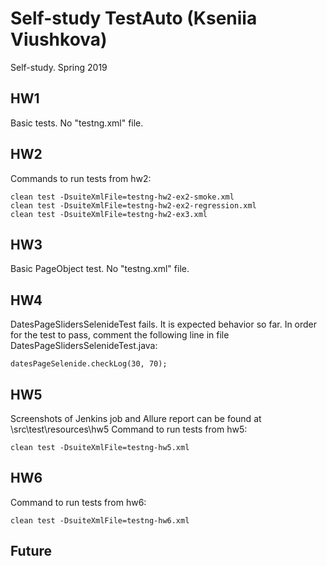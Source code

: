 # Self-study TestAuto (Kseniia Viushkova)

Self-study. Spring 2019

## HW1

Basic tests. No "testng.xml" file.

## HW2

Commands to run tests from hw2:

```
clean test -DsuiteXmlFile=testng-hw2-ex2-smoke.xml
clean test -DsuiteXmlFile=testng-hw2-ex2-regression.xml
clean test -DsuiteXmlFile=testng-hw2-ex3.xml
```

## HW3

Basic PageObject test. No "testng.xml" file.

## HW4

DatesPageSlidersSelenideTest fails. It is expected behavior so far.
In order for the test to pass, comment the following line in file DatesPageSlidersSelenideTest.java:

```
datesPageSelenide.checkLog(30, 70);
```

## HW5

Screenshots of Jenkins job and Allure report can be found at \src\test\resources\hw5
Command to run tests from hw5:

```
clean test -DsuiteXmlFile=testng-hw5.xml
```

## HW6

Command to run tests from hw6:

```
clean test -DsuiteXmlFile=testng-hw6.xml
```

## Future